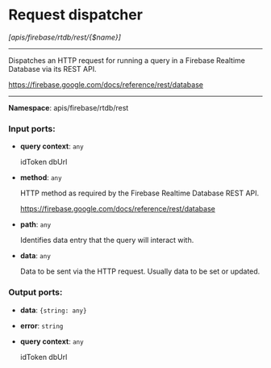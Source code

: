 # Request dispatcher

_[apis/firebase/rtdb/rest/{$name}]_

---

Dispatches an HTTP request for running a query in a Firebase Realtime Database via its REST API.

https://firebase.google.com/docs/reference/rest/database

---

__Namespace__: apis/firebase/rtdb/rest

### Input ports:

* __query context__: ` any `

    idToken
    dbUrl


* __method__: ` any `

    HTTP method as required by the Firebase Realtime Database REST API.
    
    https://firebase.google.com/docs/reference/rest/database


* __path__: ` any `

    Identifies data entry that the query will interact with.


* __data__: ` any `

    Data to be sent via the HTTP request. Usually data to be set or updated.

### Output ports:

* __data__: ` {string: any} `


* __error__: ` string `


* __query context__: ` any `

    idToken
    dbUrl

